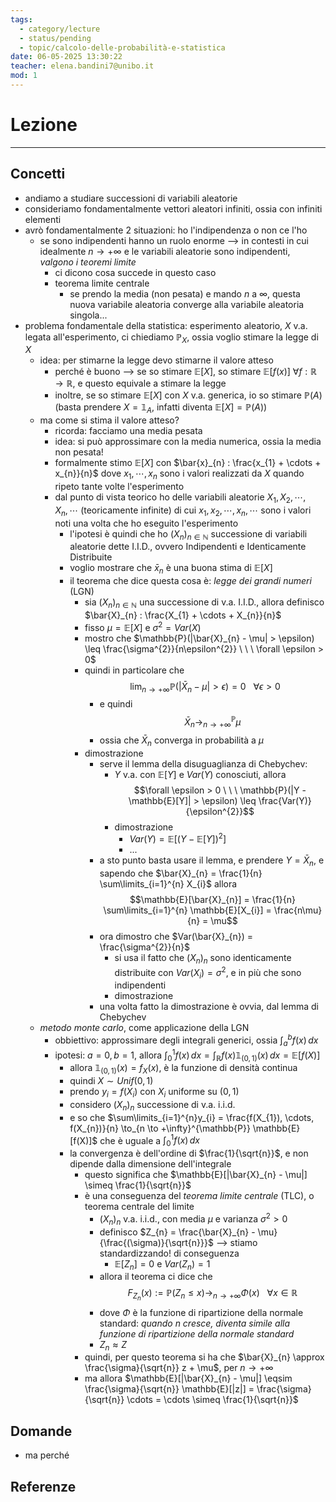 ```yaml
---
tags:
  - category/lecture
  - status/pending
  - topic/calcolo-delle-probabilità-e-statistica
date: 06-05-2025 13:30:22
teacher: elena.bandini7@unibo.it
mod: 1
---
```

# Lezione
---
## Concetti
- andiamo a studiare successioni di variabili aleatorie
- consideriamo fondamentalmente vettori aleatori infiniti, ossia con infiniti elementi
- avrò fondamentalmente 2 situazioni: ho l'indipendenza o non ce l'ho
	- se sono indipendenti hanno un ruolo enorme --> in contesti in cui idealmente $n \to +\infty$ e le variabili aleatorie sono indipendenti, _valgono i teoremi limite_
		- ci dicono cosa succede in questo caso
		- teorema limite centrale
			- se prendo la media (non pesata) e mando $n$ a $\infty$, questa nuova variabile aleatoria converge alla variabile aleatoria singola...
- problema fondamentale della statistica: esperimento aleatorio, $X$ v.a. legata all'esperimento, ci chiediamo $\mathbb{P}_{X}$, ossia voglio stimare la legge di $X$
	- idea: per stimarne la legge devo stimarne il valore atteso
		- perché è buono --> se so stimare $\mathbb{E}[X]$, so stimare $\mathbb{E}[f(x)]$ $\forall f: \mathbb{R} \to \mathbb{R}$, e questo equivale a stimare la legge
		- inoltre, se so stimare $\mathbb{E}[X]$ con $X$ v.a. generica, io so stimare $\mathbb{P}(A)$ (basta prendere $X = \mathbb{1}_{A}$, infatti diventa $\mathbb{E}[X] = \mathbb{P}(A)$)
	- ma come si stima il valore atteso?
		- ricorda: facciamo una media pesata
		- idea: si può approssimare con la media numerica, ossia la media non pesata!
		- formalmente stimo $\mathbb{E}[X]$ con $\bar{x}_{n} : \frac{x_{1} + \cdots + x_{n}}{n}$ dove $x_{1}, \cdots, x_{n}$ sono i valori realizzati da $X$ quando ripeto tante volte l'esperimento
		- dal punto di vista teorico ho delle variabili aleatorie $X_{1}, X_{2}, \cdots, X_{n}, \cdots$ (teoricamente infinite) di cui $x_{1}, x_{2}, \cdots, x_{n}, \cdots$ sono i valori noti una volta che ho eseguito l'esperimento
			- l'ipotesi è quindi che ho $(X_{n})_{n \in \mathbb{N}}$ successione di variabili aleatorie dette I.I.D., ovvero Indipendenti e Identicamente Distribuite
			- voglio mostrare che $\bar{x}_{n}$ è una buona stima di $\mathbb{E}[X]$
			- il teorema che dice questa cosa è: _legge dei grandi numeri_ (LGN)
				- sia $(X_{n})_{n \in \mathbb{N}}$ una successione di v.a. I.I.D., allora definisco $\bar{X}_{n} : \frac{X_{1} + \cdots + X_{n}}{n}$
				- fisso $\mu = \mathbb{E}[X]$ e $\sigma^{2} = Var(X)$
				- mostro che $\mathbb{P}(|\bar{X}_{n} - \mu| > \epsilon) \leq \frac{\sigma^{2}}{n\epsilon^{2}} \ \ \ \forall \epsilon > 0$
				- quindi in particolare che $$\lim_{n \to +\infty} \mathbb{P}(|\bar{X}_{n} - \mu| > \epsilon) = 0 \ \ \ \forall \epsilon > 0$$
					- e quindi $$\bar{X}_{n} \to_{n \to +\infty}^{\mathbb{P}} \mu$$
					- ossia che $\bar{X}_{n}$ converga in probabilità a $\mu$
				- dimostrazione
					- serve il lemma della disuguaglianza di Chebychev:
						- $Y$ v.a. con $\mathbb{E}[Y]$ e $Var(Y)$ conosciuti, allora $$\forall \epsilon > 0 \ \ \ \mathbb{P}(|Y - \mathbb{E}[Y]| > \epsilon) \leq \frac{Var(Y)}{\epsilon^{2}}$$
						- dimostrazione
							- $Var(Y) = \mathbb{E}[(Y - \mathbb{E}[Y])^{2}]$
							- ...
					- a sto punto basta usare il lemma, e prendere $Y = \bar{X}_{n}$, e sapendo che $\bar{X}_{n} = \frac{1}{n} \sum\limits_{i=1}^{n} X_{i}$ allora $$\mathbb{E}[\bar{X}_{n}] = \frac{1}{n} \sum\limits_{i=1}^{n} \mathbb{E}[X_{i}] = \frac{n\mu}{n} = \mu$$
					- ora dimostro che $Var(\bar{X}_{n}) = \frac{\sigma^{2}}{n}$
						- si usa il fatto che $(X_{n})_{n}$ sono identicamente distribuite con $Var(X_{i}) = \sigma^{2}$, e in più che sono indipendenti
						- dimostrazione
					- una volta fatto la dimostrazione è ovvia, dal lemma di Chebychev
	- _metodo monte carlo_, come applicazione della LGN
		- obbiettivo: approssimare degli integrali generici, ossia $\int_{a}^{b} f(x) \, dx$
		- ipotesi: $a = 0, b = 1$, allora $\int_{0}^{1} f(x) \, dx = \int_{\mathbb{R}} f(x) \mathbb{1}_{(0,1)}(x) \, dx = \mathbb{E}[f(X)]$
			- allora $\mathbb{1}_{(0,1)}(x) = f_{X}(x)$, è la funzione di densità continua
			- quindi $X \sim Unif(0, 1)$
			- prendo $y_{i} = f(X_{i})$ con $X_{i}$ uniforme su $(0, 1)$
			- considero $(X_{n})_{n}$ successione di v.a. i.i.d.
			- e so che $\sum\limits_{i=1}^{n}y_{i} = \frac{f(X_{1}), \cdots, f(X_{n})}{n} \to_{n \to +\infty}^{\mathbb{P}} \mathbb{E}[f(X)]$ che è uguale a $\int_{0}^{1} f(x) \, dx$
			- la convergenza è dell'ordine di $\frac{1}{\sqrt{n}}$, e non dipende dalla dimensione dell'integrale
				- questo significa che $\mathbb{E}[|\bar{X}_{n} - \mu|] \simeq \frac{1}{\sqrt{n}}$
				- è una conseguenza del _teorema limite centrale_ (TLC), o teorema centrale del limite
					- $(X_{n})_{n}$ v.a. i.i.d., con media $\mu$ e varianza $\sigma^{2} > 0$
					- definisco $Z_{n} = \frac{\bar{X}_{n} - \mu}{\frac{(\sigma)}{\sqrt{n}}}$ --> stiamo standardizzando! di conseguenza
						- $\mathbb{E}[Z_{n}] = 0$ e $Var(Z_{n}) = 1$
					- allora il teorema ci dice che $$F_{Z_{n}}(x) := \mathbb{P}(Z_{n} \leq x) \to_{n \to +\infty} \Phi(x) \ \ \ \forall x \in \mathbb{R}$$
					- dove $\Phi$ è la funzione di ripartizione della normale standard: _quando $n$ cresce, diventa simile alla funzione di ripartizione della normale standard_
					- $Z_{n} \approx Z$
				- quindi, per questo teorema si ha che $\bar{X}_{n} \approx \frac{\sigma}{\sqrt{n}} z + \mu$, per $n \to +\infty$
				- ma allora $\mathbb{E}[|\bar{X}_{n} - \mu|] \eqsim \frac{\sigma}{\sqrt{n}} \mathbb{E}[|z|] = \frac{\sigma}{\sqrt{n}} \cdots = \cdots \simeq \frac{1}{\sqrt{n}}$

## Domande
- ma perché

## Referenze
